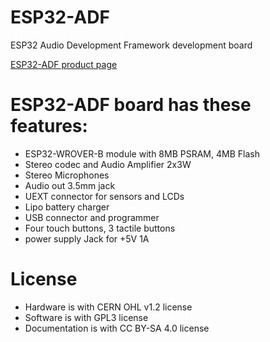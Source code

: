 # ESP32-ADF
ESP32 Audio Development Framework development board

[ESP32-ADF product page](https://www.olimex.com/Products/IoT/ESP32/ESP32-ADF/)

# ESP32-ADF board has these features:
- ESP32-WROVER-B module with 8MB PSRAM, 4MB Flash
- Stereo codec and Audio Amplifier 2x3W
- Stereo Microphones
- Audio out 3.5mm jack
- UEXT connector for sensors and LCDs
- Lipo battery charger
- USB connector and programmer
- Four touch buttons, 3 tactile buttons
- power supply Jack for +5V 1A

# License
- Hardware is with CERN OHL v1.2 license
- Software is with GPL3 license
- Documentation is with CC BY-SA 4.0 license

